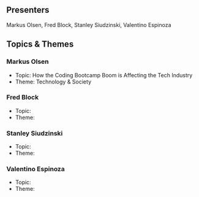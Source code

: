 ## Presenters

Markus Olsen, Fred Block, Stanley Siudzinski, Valentino Espinoza

## Topics & Themes

### Markus Olsen

* Topic: How the Coding Bootcamp Boom is Affecting the Tech Industry
* Theme: Technology & Society

### Fred Block

* Topic:
* Theme:

### Stanley Siudzinski

* Topic:
* Theme:

### Valentino Espinoza

* Topic:
* Theme: 

